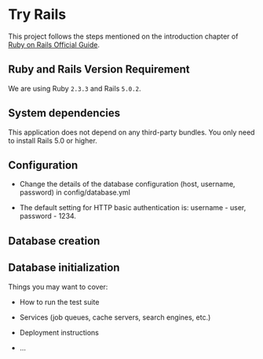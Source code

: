# Try Rails

This project follows the steps mentioned on the introduction chapter of [Ruby on Rails Official Guide](http://guides.rubyonrails.org/getting_started.html).

## Ruby and Rails Version Requirement

We are using Ruby <code>2.3.3</code> and Rails <code>5.0.2</code>.

## System dependencies

This application does not depend on any third-party bundles. You only need to install Rails 5.0 or higher.

## Configuration

- Change the details of the database configuration (host, username, password) in config/database.yml

- The default setting for HTTP basic authentication is: username - user, password - 1234.

## Database creation

## Database initialization

Things you may want to cover:

* How to run the test suite

* Services (job queues, cache servers, search engines, etc.)

* Deployment instructions

* ...
